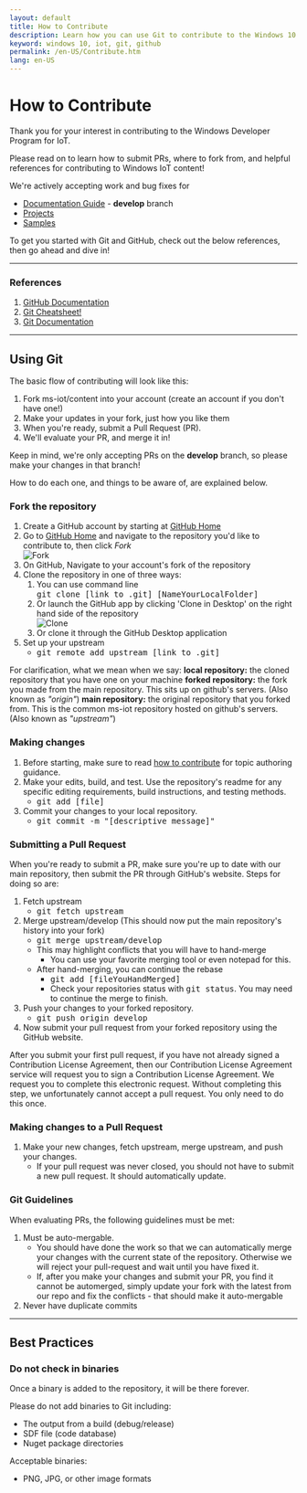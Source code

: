 ```yaml
---
layout: default
title: How to Contribute
description: Learn how you can use Git to contribute to the Windows 10 IoT Core developer content.
keyword: windows 10, iot, git, github
permalink: /en-US/Contribute.htm
lang: en-US
---
```


# How to Contribute

Thank you for your interest in contributing to the Windows Developer Program for IoT.

Please read on to learn how to submit PRs, where to fork from, and helpful references for contributing to Windows IoT content!

We're actively accepting work and bug fixes for 

* [Documentation Guide](https://github.com/ms-iot/content) - **develop** branch
* [Projects](https://microsoft.hackster.io/)
* [Samples](https://github.com/ms-iot/samples)

To get you started with Git and GitHub, check out the below references, then go ahead and dive in!
___

### References

1. [GitHub Documentation](https://help.github.com/)
2. [Git Cheatsheet!](https://github.com/github/training-materials/blob/master/downloads/github-git-cheat-sheet.pdf?raw=true)
3. [Git Documentation](http://www.git-scm.com/book/en/)

___

## Using Git

The basic flow of contributing will look like this:

1. Fork ms-iot/content into your account (create an account if you don't have one!)
2. Make your updates in your fork, just how you like them
3. When you're ready, submit a Pull Request (PR).
4. We'll evaluate your PR, and merge it in!

Keep in mind, we're only accepting PRs on the **develop** branch, so please make your changes in that branch!

How to do each one, and things to be aware of, are explained below.

### Fork the repository

1. Create a GitHub account by starting at [GitHub Home](https://github.com/)
2. Go to [GitHub Home](https://github.com/) and navigate to the repository you'd like to contribute to, then click *Fork*  
  ![Fork]({{site.baseurl}}/Resources/images/GitHubFork.png)
3. On GitHub, Navigate to your account's fork of the repository
4. Clone the repository in one of three ways:
    1. You can use command line <br/>
    <kbd>git clone [link to .git] [NameYourLocalFolder]</kbd>
    2. Or launch the GitHub app by clicking 'Clone in Desktop' on the right hand side of the repository  
    ![Clone]({{site.baseurl}}/Resources/images/GitHubClone.png)
    3. Or clone it through the GitHub Desktop application  
5. Set up your upstream
    * <kbd>git remote add upstream [link to .git]</kbd>
    
For clarification, what we mean when we say:
**local repository:** the cloned repository that you have one on your machine
**forked repository:** the fork you made from the main repository. This sits up on github's servers. (Also known as *"origin"*)
**main repository:** the original repository that you forked from. This is the common ms-iot repository hosted on github's servers. (Also known as *"upstream"*)

### Making changes

1. Before starting, make sure to read [how to contribute](https://github.com/ms-iot/content/tree/develop/Resources/contribute/topic-guidance.md) for topic authoring guidance.
2. Make your edits, build, and test. Use the repository's readme for any specific editing requirements, build instructions, and testing methods.
    * <kbd>git add [file]</kbd>
3. Commit your changes to your local repository.
    * <kbd>git commit -m "[descriptive message]" </kbd>

### Submitting a Pull Request

When you're ready to submit a PR, make sure you're up to date with our main repository, then submit the PR through GitHub's website.  Steps for doing so are:

1. Fetch upstream
    * <kbd>git fetch upstream</kbd>
2. Merge upstream/develop (This should now put the main repository's history into your fork)
    * <kbd>git merge upstream/develop</kbd>
    * This may highlight conflicts that you will have to hand-merge
        * You can use your favorite merging tool or even notepad for this.
    * After hand-merging, you can continue the rebase
        * <kbd>git add [fileYouHandMerged]</kbd>
        * Check your repositories status with <kbd>git status</kbd>. You may need to continue the merge to finish.
4. Push your changes to your forked repository.
    * <kbd>git push origin develop</kbd>
5. Now submit your pull request from your forked repository using the GitHub website.

After you submit your first pull request, if you have not already signed a Contribution License Agreement, then our Contribution License Agreement service will request you to sign a Contribution License Agreement. We request you to complete this electronic request. Without completing this step, we unfortunately cannot accept a pull request. You only need to do this once.

### Making changes to a Pull Request

1. Make your new changes, fetch upstream, merge upstream, and push your changes.
    * If your pull request was never closed, you should not have to submit a new pull request. It should automatically update.
    
### Git Guidelines

When evaluating PRs, the following guidelines must be met:

1. Must be auto-mergable.
    * You should have done the work so that we can automatically merge your changes with the current state of the repository. Otherwise we will reject your pull-request and wait until you have fixed it.
    * If, after you make your changes and submit your PR, you find it cannot be automerged, simply update your fork with the latest from our repo and fix the conflicts - that should make it auto-mergable
2. Never have duplicate commits

___

## Best Practices

### Do not check in binaries
Once a binary is added to the repository, it will be there forever.

Please do not add binaries to Git including:
* The output from a build (debug/release)
* SDF file (code database)
* Nuget package directories

Acceptable binaries:
* PNG, JPG, or other image formats
